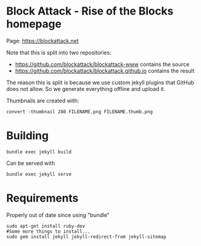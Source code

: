 # Block Attack - Rise of the Blocks homepage

Page: https://blockattack.net

Note that this is split into two repositories:
 * https://github.com/blockattack/blockattack-www contains the source
 * https://github.com/blockattack/blockattack.github.io contains the result


The reason this is split is because we use custom jekyll plugins that GitHub does not allow. So we generate everything offline and upload it.

Thumbnails are created with:
```
convert -thumbnail 280 FILENAME.png FILENAME.thumb.png
```

# Building

```
bundle exec jekyll build
```
Can be served with
```
bundle exec jekyll serve
```

# Requirements

Properly out of date since using "bundle"
```
sudo apt-get install ruby-dev
#Some more things to install...
sudo gem install jekyll jekyll-redirect-from jekyll-sitemap
```
